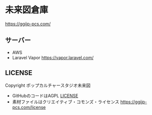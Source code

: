 未来図倉庫
====

https://ggijp-pcs.com/

## サーバー
- AWS
- Laravel Vapor https://vapor.laravel.com/



## LICENSE
Copyright ポップカルチャースタジオ未来図

- GitHubのコードはAGPL [LICENSE](./LICENSE)
- 素材ファイルはクリエイティブ・コモンズ・ライセンス https://ggijp-pcs.com/license
